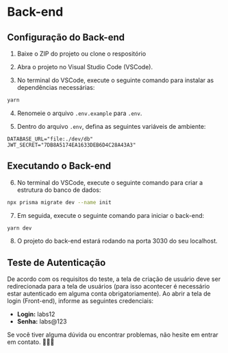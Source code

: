 # Back-end

## Configuração do Back-end

1. Baixe o ZIP do projeto ou clone o respositório

2. Abra o projeto no Visual Studio Code (VSCode).

3. No terminal do VSCode, execute o seguinte comando para instalar as dependências necessárias:

```bash
yarn 
```

4. Renomeie o arquivo `.env.example` para `.env`.

5. Dentro do arquivo `.env`, defina as seguintes variáveis de ambiente:

```dotenv
DATABASE_URL="file:./dev/db"
JWT_SECRET="7DB8A5174EA1633DEB6D4C28A43A3"
```

## Executando o Back-end

6. No terminal do VSCode, execute o seguinte comando para criar a estrutura do banco de dados:

```bash
npx prisma migrate dev --name init 
```

7. Em seguida, execute o seguinte comando para iniciar o back-end:

```bash
yarn dev
```


8. O projeto do back-end estará rodando na porta 3030 do seu localhost.

## Teste de Autenticação

De acordo com os requisitos do teste, a tela de criação de usuário deve ser redirecionada para a tela de usuários (para isso acontecer é necessário estar autenticado em alguma conta obrigatoriamente). Ao abrir a tela de login (Front-end), informe as seguintes credenciais:

- **Login:** labs12
- **Senha:** labs@123

Se você tiver alguma dúvida ou encontrar problemas, não hesite em entrar em contato. 🚀👩‍💻
